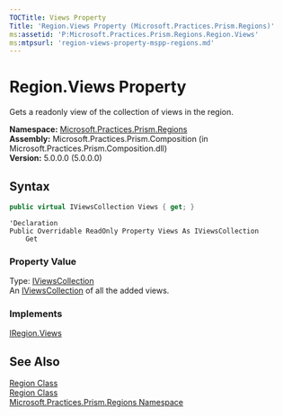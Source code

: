 ```yaml
---
TOCTitle: Views Property
Title: 'Region.Views Property (Microsoft.Practices.Prism.Regions)'
ms:assetid: 'P:Microsoft.Practices.Prism.Regions.Region.Views'
ms:mtpsurl: 'region-views-property-mspp-regions.md'
---
```



# Region.Views Property

Gets a readonly view of the collection of views in the region.

**Namespace:** [Microsoft.Practices.Prism.Regions](/patterns-practices/reference/mspp-regions-namespace)  
**Assembly:** Microsoft.Practices.Prism.Composition (in Microsoft.Practices.Prism.Composition.dll)  
**Version:** 5.0.0.0 (5.0.0.0)

## Syntax
```C#
public virtual IViewsCollection Views { get; }
```
```VB
'Declaration
Public Overridable ReadOnly Property Views As IViewsCollection
	Get
```
### Property Value

Type: [IViewsCollection](/patterns-practices/reference/iviewscollection-interface-mspp-regions)   
An [IViewsCollection](/patterns-practices/reference/iviewscollection-interface-mspp-regions) of all the added views.
### Implements

[IRegion.Views](/patterns-practices/reference/iregion-views-property-mspp-regions)

## See Also

[Region Class](/patterns-practices/reference/region-class-mspp-regions)  
[Region Class](/patterns-practices/reference/region-members-mspp-regions)  
[Microsoft.Practices.Prism.Regions Namespace](/patterns-practices/reference/mspp-regions-namespace)  